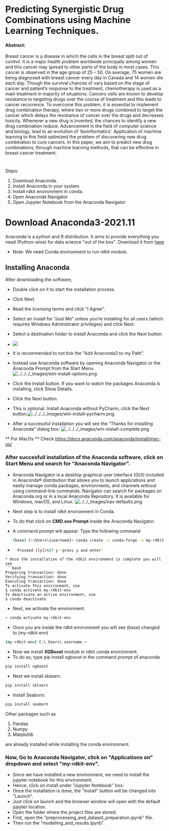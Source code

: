 ﻿# Predicting Synergistic Drug Combinations using Machine Learning Techniques.

#### Abstract:
Breast cancer is a disease in which the cells in the breast split out of control. It is a major health problem worldwide principally among women and this cancer may spread to other parts of the body in most cases. This cancer is observed in the age group of 25 – 50. On average, 75 women are being diagnosed with breast cancer every day in Canada and 14 women die each day. Though the survival chances of vary based on the stage of cancer and patient’s response to the treatment, chemotherapy is used as a main treatment in majority of situations. Cancers cells are known to develop resistance to targeting drugs over the course of treatment and this leads to cancer recurrence. To overcome this problem, it is essential to implement drug combination therapy, where two or more drugs combined to target the cancer which delays the resistance of cancer over the drugs and decreases toxicity. Whenever a new drug is invented, the chances to identify a new drug combination reduce. Advancement in the field of computer science and biology, lead to an evolution of ‘bioinformatics’. Application of machine learning to this field optimized the problem of discovering new drug combination to cure cancers. In this paper, we aim to predict new drug combinations, through machine learning methods, that can be effective in breast cancer treatment.

#
Steps:
1) Download Anaconda.
2) Install Anaconda in your system.
3) Install rdkit environment in conda.
4) Open Anaconda Navigator
5) Open Jupyter Notebook from the Anaconda Navigator


# Download Anaconda3-2021.11

Anaconda is a python and R distribution. It aims to provide everything you need (Python-wise) for data science "out of the box".
Download it from [here](https://www.anaconda.com/products/individual)

* Note: We need Conda environment to run rdkit module.


## Installing Anaconda
After downloading the software, 
* Double click on it to start the installation process.
* Click Next.
* Read the licensing terms and click “I Agree”.
* Select an install for “Just Me” unless you’re installing for all users (which requires Windows Administrator privileges) and click Next.
*  Select a destination folder to install Anaconda and click the Next button.
* ![](https://docs.anaconda.com/_images/win-install-destination.png)

* It is recommended to not tick the "Add Anaconda3 to my Path". 
* Instead use Anaconda software by opening Anaconda Navigator or the Anaconda Prompt from the Start Menu.
![../../../_images/win-install-options.png](https://docs.anaconda.com/_images/win-install-options.png)

*  Click the Install button. If you want to watch the packages Anaconda is installing, click Show Details.
* Click the Next button.
* This is optional. Install Anaconda without PyCharm, click the Next button.![../../../_images/win-install-pycharm.png](https://docs.anaconda.com/_images/win-install-pycharm.png)

* After a successful installation you will see the “Thanks for installing Anaconda” dialog box:
![../../../_images/win-install-complete.png](https://docs.anaconda.com/_images/win-install-complete.png)

** For MacOs **  Check https://docs.anaconda.com/anaconda/install/mac-os/

### After succesfull installation of the Anaconda software, click on Start Menu and search for "Anaconda Navigator".

* Anaconda Navigator is a desktop graphical user interface (GUI) included in Anaconda® distribution that allows you to launch applications and easily manage conda packages, environments, and channels without using command-line commands. Navigator can search for packages on Anaconda.org or in a local Anaconda Repository. It is available for Windows, macOS, and Linux.
![../../_images/nav-defaults.png](https://docs.anaconda.com/_images/nav-defaults.png)

* Next step is to install rdkit environment in Conda. 
* To do that click on  **CMD.exe Prompt**  inside the Anaconda Navigator.
* A command prompt will appear. Type the following command
	```bash
	(base) C:\Users\{username}> conda create -c conda-forge -n my-rdkit-env rdkit
	```
* ```bash
	Proceed ([y]/n)? y *press y and enter*
```
* Once the installation of the rdkit environment is complete you will see 
```bash
Preparing transaction: done
Verifying transaction: done
Executing transaction: done
To activate this environment, use
$ conda activate my-rdkit-env
To deactivate an active environment, use
$ conda deactivate 
```
* Next, we activate the environment.
``` bash
> conda activate my-rdkit-env
```
* Once you are inside the rdkit environment you will see (base) changed to (my-rdkit-env)
```bash
(my-rdkit-env) C:\ Users\ username >
```

* Now we install **XGBoost** module in rdkit conda environment.
* To do so, type pip install xgboost in the command prompt of anaconda
 ``` bash
pip install xgboost 
 ```

* Next we install sklearn:
 ``` bash
pip install sklearn 
 ```
* Install Seaborn:
 ``` bash
pip install seaborn 
 ```

Other packages such as
1) Pandas
2) Numpy
3) Matplotlib

are already installed while installing the conda environment.

### Now, Go to Anaconda Navigator, click on "Applications on" dropdown and select "my-rdkit-env".

*  Since we have installed a new environment, we need to install the jupyter notebook for this environment.
* Hence, click on install under "Jupyter Notebook" box.
* Once the installation is done, the "install" button will be changed into "Launch".
* Just click on launch and the browser window will open with the default jupyter location.
* Open the folder where the project files are stored.
* First, open the "preprocessing_and_dataset_preparation.ipynb" file.
* Then run the "modelling_and_results.ipynb".

